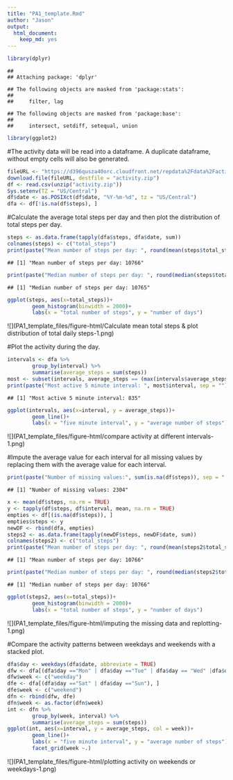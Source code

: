```yaml
---
title: "PA1_template.Rmd"
author: "Jason"
output: 
  html_document: 
    keep_md: yes
---
```



```r
library(dplyr)
```

```
## 
## Attaching package: 'dplyr'
```

```
## The following objects are masked from 'package:stats':
## 
##     filter, lag
```

```
## The following objects are masked from 'package:base':
## 
##     intersect, setdiff, setequal, union
```

```r
library(ggplot2)
```

#The activity data will be read into a dataframe.  A duplicate dataframe, without empty cells will also be generated.


```r
fileURL <- "https://d396qusza40orc.cloudfront.net/repdata%2Fdata%2Factivity.zip"
download.file(fileURL, destfile = "activity.zip")
df <- read.csv(unzip("activity.zip"))
Sys.setenv(TZ = "US/Central")
df$date <- as.POSIXct(df$date, "%Y-%m-%d", tz = "US/Central")
dfa <- df[!is.na(df$steps), ]
```

#Calculate the average total steps per day and then plot the distribution of total steps per day.


```r
steps <- as.data.frame(tapply(dfa$steps, dfa$date, sum))
colnames(steps) <- c("total_steps")
print(paste("Mean number of steps per day: ", round(mean(steps$total_steps), 0), sep =""))
```

```
## [1] "Mean number of steps per day: 10766"
```

```r
print(paste("Median number of steps per day: ", round(median(steps$total_steps), 0), sep =""))
```

```
## [1] "Median number of steps per day: 10765"
```

```r
ggplot(steps, aes(x=total_steps))+
        geom_histogram(binwidth = 2000)+
        labs(x = "total number of steps", y = "number of days")
```

![](PA1_template_files/figure-html/Calculate mean total steps & plot distribution of total daily steps-1.png)<!-- -->

#Plot the activity during the day.


```r
intervals <- dfa %>%
        group_by(interval) %>%
        summarise(average_steps = sum(steps))
most <- subset(intervals, average_steps == (max(intervals$average_steps)))
print(paste("Most active 5 minute interval: ", most$interval, sep = ""))
```

```
## [1] "Most active 5 minute interval: 835"
```

```r
ggplot(intervals, aes(x=interval, y = average_steps))+
        geom_line()+
        labs(x = "five minute interval", y = "average number of steps")
```

![](PA1_template_files/figure-html/compare activity at different intervals-1.png)<!-- -->

#Impute the average value for each interval for all missing values by replacing them with the average value for each interval.


```r
print(paste("Number of missing values:", sum(is.na(df$steps)), sep = " "))
```

```
## [1] "Number of missing values: 2304"
```

```r
x <- mean(df$steps, na.rm = TRUE)
y <- tapply(df$steps, df$interval, mean, na.rm = TRUE)
empties <- df[(is.na(df$steps)), ]
empties$steps <- y
newDF <- rbind(dfa, empties)
steps2 <- as.data.frame(tapply(newDF$steps, newDF$date, sum))
colnames(steps2) <- c("total_steps")
print(paste("Mean number of steps per day: ", round(mean(steps2$total_steps), 0), sep =""))
```

```
## [1] "Mean number of steps per day: 10766"
```

```r
print(paste("Median number of steps per day: ", round(median(steps2$total_steps), 0), sep =""))
```

```
## [1] "Median number of steps per day: 10766"
```

```r
ggplot(steps2, aes(x=total_steps))+
        geom_histogram(binwidth = 2000)+
        labs(x = "total number of steps", y = "number of days")
```

![](PA1_template_files/figure-html/imputing the missing data and replotting-1.png)<!-- -->

#Compare the activity patterns between weekdays and weekends with a stacked plot.


```r
dfa$day <- weekdays(dfa$date, abbreviate = TRUE)
dfw <- dfa[(dfa$day =="Mon" | dfa$day =="Tue" | dfa$day == "Wed" |dfa$day == "Thu" | dfa$day == "Fri"), ]
dfw$week <- c("weekday")
dfe <- dfa[(dfa$day =="Sat" | dfa$day =="Sun"), ]
dfe$week <- c("weekend")
dfn <- rbind(dfw, dfe)
dfn$week <- as.factor(dfn$week)
int <- dfn %>%
        group_by(week, interval) %>%
        summarise(average_steps = sum(steps))
ggplot(int, aes(x=interval, y = average_steps, col = week))+
        geom_line()+
        labs(x = "five minute interval", y = "average number of steps")+
        facet_grid(week ~.)
```

![](PA1_template_files/figure-html/plotting activity on weekends or weekdays-1.png)<!-- -->
